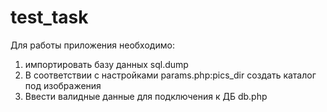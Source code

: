 # test_task
Для работы приложения необходимо:
1. импортировать базу данных sql.dump
2. В соответствии с настройками  params.php:pics_dir создать каталог под изображения
3. Ввести валидные данные для подключения к ДБ db.php
